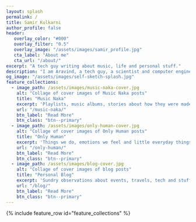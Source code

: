 ```yaml
---
layout: splash
permalink: /
title: Samir Kulkarni
author_profile: false
header:
   overlay_color: "#000"
   overlay_filter: "0.5"
   overlay_image: "/assets/images/samir_profile.jpg"
   cta_label: "About me"
   cta_url: "/about/"
excerpt: "A tech guy writing about music, life and personal stuff."
description: "I am Aravind, a tech guy, a scientist and computer engineer by training, writing about music, life and personal stuff. My writings cover stories about music, playlists and albums, human emotions and ordinary things that make us human, and narrations of things happening in my ordinary life."
og_image: "/assets/images/self-sketch-splash.jpg"
feature_collections:
  - image_path: /assets/images/music-naka-cover.jpg
    alt: "Collage of cover images of Music Naka posts"
    title: "Music Naka"
    excerpt: 'Playlists, music albums, stories about how they were made or how I found them.'
    url: "/music-naka/"
    btn_label: "Read More"
    btn_class: "btn--primary"
  - image_path: /assets/images/only-human-cover.jpg
    alt: "Collage of cover images of Only Human posts"
    title: "Only Human"
    excerpt: 'Things we do, emotions we feel and little everyday things that make us human.'
    url: "/only-human/"
    btn_label: "Read More"
    btn_class: "btn--primary"
  - image_path: /assets/images/blog-cover.jpg
    alt: "Collage of cover images of blog posts"
    title: "Personal Blog"
    excerpt: 'Sundry observations about events, travels, tech and stuff in an ordinary life.'
    url: "/blog/"
    btn_label: "Read More"
    btn_class: "btn--primary"
---
```


{% include feature_row id="feature_collections" %}
